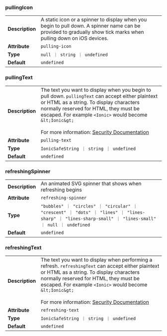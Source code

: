 

### pullingIcon 

| | |
| --- | --- |
| **Description** | A static icon or a spinner to display when you begin to pull down. A spinner name can be provided to gradually show tick marks when pulling down on iOS devices. |
| **Attribute** | `pulling-icon` |
| **Type** | `null ｜ string ｜ undefined` |
| **Default** | `undefined` |



### pullingText 

| | |
| --- | --- |
| **Description** | The text you want to display when you begin to pull down. `pullingText` can accept either plaintext or HTML as a string. To display characters normally reserved for HTML, they must be escaped. For example `<Ionic>` would become `&lt;Ionic&gt;`<br /><br />For more information: [Security Documentation](https://ionicframework.com/docs/faq/security) |
| **Attribute** | `pulling-text` |
| **Type** | `IonicSafeString ｜ string ｜ undefined` |
| **Default** | `undefined` |



### refreshingSpinner 

| | |
| --- | --- |
| **Description** | An animated SVG spinner that shows when refreshing begins |
| **Attribute** | `refreshing-spinner` |
| **Type** | `"bubbles" ｜ "circles" ｜ "circular" ｜ "crescent" ｜ "dots" ｜ "lines" ｜ "lines-sharp" ｜ "lines-sharp-small" ｜ "lines-small" ｜ null ｜ undefined` |
| **Default** | `undefined` |



### refreshingText 

| | |
| --- | --- |
| **Description** | The text you want to display when performing a refresh. `refreshingText` can accept either plaintext or HTML as a string. To display characters normally reserved for HTML, they must be escaped. For example `<Ionic>` would become `&lt;Ionic&gt;`<br /><br />For more information: [Security Documentation](https://ionicframework.com/docs/faq/security) |
| **Attribute** | `refreshing-text` |
| **Type** | `IonicSafeString ｜ string ｜ undefined` |
| **Default** | `undefined` |

